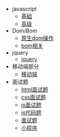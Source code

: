 * javascript
    * [基础](./list/js/js_basis)
    * [高级](./list/js/js_senior)
* Dom/Bom
    * [原生dom操作](./list/Dom/dom)
    * [bom相关](./list/Dom/bom)
* jquery
    * [jquery](./list/jquery/jquery)
* 移动端部分
    * [移动端](./list/mobile/mobile)
* 面试题
    * [html面试题](./interview/html_interview.md)
    * [css面试题](./interview/css_interview.md)
    * [js面试题](./interview/js_interview)
    * [js代码题](./interview/js)
    * [面试题](./interview/57)
    * [小程序](./interview/wx)